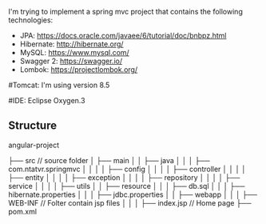 I'm trying to implement a spring mvc project that contains the following technologies:
- JPA: https://docs.oracle.com/javaee/6/tutorial/doc/bnbpz.html
- Hibernate: http://hibernate.org/
- MySQL: https://www.mysql.com/
- Swagger 2: https://swagger.io/
- Lombok: https://projectlombok.org/

#Tomcat: I'm using version 8.5

#IDE: Eclipse Oxygen.3

## Structure
angular-project

├── src // source folder
│   ├── main 
│   │   ├── java
│	│	│	├── com.ntatvr.springmvc
│   │   │   │   ├── config
│   │   │   │   ├── controller
│   │   │   │   ├── entity
│   │   │   │   ├── exception
│   │   │   │   ├── repository
│   │   │   │   ├── service
│   │   │   │   ├── utils
│   │   ├── resource
│	│	│	├── db.sql
│	│	│	├── hibernate.properties
│	│	│	├── jdbc.properties
│   │   ├── webapp
│	│	│	├── WEB-INF // Folter contain jsp files
│	│	│	├── index.jsp // Home page
├── pom.xml
